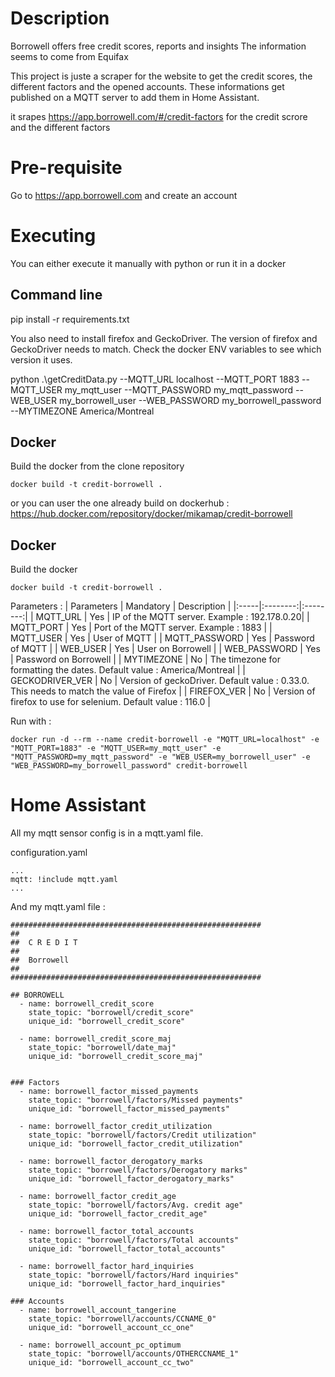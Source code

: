 # Description
Borrowell offers free credit scores, reports and insights
The information seems to come from Equifax

This project is juste a scraper for the website to get the credit scores, the different factors and the opened accounts. These informations get published on a MQTT server to add them in Home Assistant.

it srapes https://app.borrowell.com/#/credit-factors for the credit scrore and the different factors


# Pre-requisite
Go to https://app.borrowell.com and create an account


# Executing

You can either execute it manually with python or run it in a docker

## Command line
pip install -r requirements.txt

You also need to install firefox and GeckoDriver.
The version of firefox and GeckoDriver needs to match.  Check the docker ENV variables to see which version it uses.

python .\getCreditData.py --MQTT_URL localhost --MQTT_PORT 1883 --MQTT_USER my_mqtt_user --MQTT_PASSWORD my_mqtt_password --WEB_USER my_borrowell_user --WEB_PASSWORD my_borrowell_password --MYTIMEZONE America/Montreal



## Docker
Build the docker from the clone repository
```
docker build -t credit-borrowell .
```

or you can user the one already build on dockerhub : https://hub.docker.com/repository/docker/mikamap/credit-borrowell

## Docker
Build the docker
```
docker build -t credit-borrowell .
```

Parameters : 
| Parameters | Mandatory |  Description |
|:-----|:--------:|:--------:|
| MQTT_URL   | Yes | IP of the MQTT server.  Example : 192.178.0.20|
| MQTT_PORT   | Yes |  Port of the MQTT server.  Example : 1883  |
| MQTT_USER   | Yes | User of MQTT |
| MQTT_PASSWORD | Yes  | Password of MQTT |
| WEB_USER   | Yes | User on Borrowell |
| WEB_PASSWORD | Yes  | Password on Borrowell |
| MYTIMEZONE | No  | The timezone for formatting the dates.  Default value : America/Montreal |
| GECKODRIVER_VER | No  | Version of geckoDriver.  Default value : 0.33.0.  This needs to match the value of Firefox |
| FIREFOX_VER | No  | Version of firefox to use for selenium.  Default value : 116.0 |

Run with : 
```
docker run -d --rm --name credit-borrowell -e "MQTT_URL=localhost" -e "MQTT_PORT=1883" -e "MQTT_USER=my_mqtt_user" -e "MQTT_PASSWORD=my_mqtt_password" -e "WEB_USER=my_borrowell_user" -e "WEB_PASSWORD=my_borrowell_password" credit-borrowell
```

# Home Assistant

All my mqtt sensor config is in a mqtt.yaml file.

configuration.yaml
```
...
mqtt: !include mqtt.yaml
...
```

And my mqtt.yaml file : 
```
########################################################
##
##  C R E D I T 
##
##  Borrowell
##
########################################################

## BORROWELL
  - name: borrowell_credit_score
    state_topic: "borrowell/credit_score"
    unique_id: "borrowell_credit_score"

  - name: borrowell_credit_score_maj
    state_topic: "borrowell/date_maj"
    unique_id: "borrowell_credit_score_maj"


### Factors
  - name: borrowell_factor_missed_payments
    state_topic: "borrowell/factors/Missed payments"
    unique_id: "borrowell_factor_missed_payments"

  - name: borrowell_factor_credit_utilization
    state_topic: "borrowell/factors/Credit utilization"
    unique_id: "borrowell_factor_credit_utilization"
    
  - name: borrowell_factor_derogatory_marks
    state_topic: "borrowell/factors/Derogatory marks"
    unique_id: "borrowell_factor_derogatory_marks"

  - name: borrowell_factor_credit_age
    state_topic: "borrowell/factors/Avg. credit age"
    unique_id: "borrowell_factor_credit_age"

  - name: borrowell_factor_total_accounts
    state_topic: "borrowell/factors/Total accounts"
    unique_id: "borrowell_factor_total_accounts"

  - name: borrowell_factor_hard_inquiries
    state_topic: "borrowell/factors/Hard inquiries"
    unique_id: "borrowell_factor_hard_inquiries"

### Accounts
  - name: borrowell_account_tangerine
    state_topic: "borrowell/accounts/CCNAME_0"
    unique_id: "borrowell_account_cc_one"

  - name: borrowell_account_pc_optimum
    state_topic: "borrowell/accounts/OTHERCCNAME_1"
    unique_id: "borrowell_account_cc_two"

```
